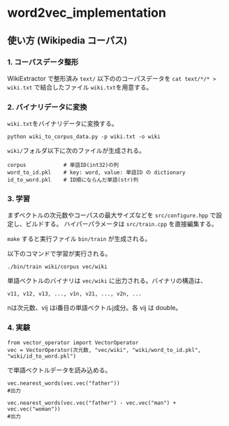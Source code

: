 # word2vec_implementation

## 使い方 (Wikipedia コーパス)
### 1. コーパスデータ整形
WikiExtractor で整形済み `text/` 以下ののコーパスデータを `cat text/*/* > wiki.txt` で結合したファイル `wiki.txt`を用意する。

### 2. バイナリデータに変換

`wiki.txt`をバイナリデータに変換する。
~~~
python wiki_to_corpus_data.py -p wiki.txt -o wiki
~~~
`wiki/`フォルダ以下に次のファイルが生成される。

    corpus            # 単語ID(int32)の列
    word_to_id.pkl    # key: word, value: 単語ID の dictionary
    id_to_word.pkl    # ID順にならんだ単語(str)列
    
### 3. 学習

まずベクトルの次元数やコーパスの最大サイズなどを `src/configure.hpp` で設定し、ビルドする。
ハイパーパラメータは `src/train.cpp` を直接編集する。

`make` すると実行ファイル `bin/train` が生成される。

以下のコマンドで学習が実行される。
```
./bin/train wiki/corpus vec/wiki
```
単語ベクトルのバイナリは `vec/wiki` に出力される。バイナリの構造は、
```
v11, v12, v13, ..., v1n, v21, ..., v2n, ...
```
nは次元数、vij はi番目の単語ベクトルj成分。各 vij は double。

### 4. 実験

```
from vector_operator import VectorOperator
vec = VectorOperator(次元数, "vec/wiki", "wiki/word_to_id.pkl", "wiki/id_to_word.pkl")
```
で単語ベクトルデータを読み込める。
```
vec.nearest_words(vec.vec("father"))
#出力

```

```
vec.nearest_words(vec.vec("father") - vec.vec("man") + vec.vec("woman"))
#出力

```
